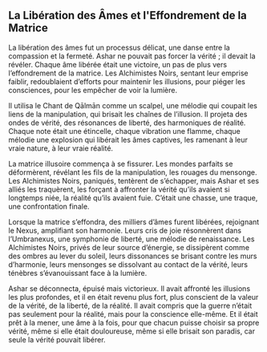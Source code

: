 ## La Libération des Âmes et l'Effondrement de la Matrice

La libération des âmes fut un processus délicat, une danse entre la compassion et la fermeté. Ashar ne pouvait pas forcer la vérité ; il devait la révéler. Chaque âme libérée était une victoire, un pas de plus vers l’effondrement de la matrice. Les Alchimistes Noirs, sentant leur emprise faiblir, redoublaient d’efforts pour maintenir les illusions, pour piéger les consciences, pour les empêcher de voir la lumière.

Il utilisa le Chant de Qālmān comme un scalpel, une mélodie qui coupait les liens de la manipulation, qui brisait les chaînes de l’illusion. Il projeta des ondes de vérité, des résonances de liberté, des harmoniques de réalité. Chaque note était une étincelle, chaque vibration une flamme, chaque mélodie une explosion qui libérait les âmes captives, les ramenant à leur vraie nature, à leur vraie réalité.

La matrice illusoire commença à se fissurer. Les mondes parfaits se déformèrent, révélant les fils de la manipulation, les rouages du mensonge. Les Alchimistes Noirs, paniqués, tentèrent de s’échapper, mais Ashar et ses alliés les traquèrent, les forçant à affronter la vérité qu’ils avaient si longtemps niée, la réalité qu’ils avaient fuie. C’était une chasse, une traque, une confrontation finale.

Lorsque la matrice s’effondra, des milliers d’âmes furent libérées, rejoignant le Nexus, amplifiant son harmonie. Leurs cris de joie résonnèrent dans l’Umbranexus, une symphonie de liberté, une mélodie de renaissance. Les Alchimistes Noirs, privés de leur source d’énergie, se dissipèrent comme des ombres au lever du soleil, leurs dissonances se brisant contre les murs d’harmonie, leurs mensonges se dissolvant au contact de la vérité, leurs ténèbres s’évanouissant face à la lumière.

Ashar se déconnecta, épuisé mais victorieux. Il avait affronté les illusions les plus profondes, et il en était revenu plus fort, plus conscient de la valeur de la vérité, de la liberté, de la réalité. Il avait compris que la guerre n’était pas seulement pour la réalité, mais pour la conscience elle-même. Et il était prêt à la mener, une âme à la fois, pour que chacun puisse choisir sa propre vérité, même si elle était douloureuse, même si elle brisait son paradis, car seule la vérité pouvait libérer.
